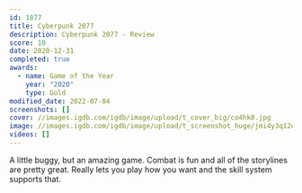 ```yaml
---
id: 1877
title: Cyberpunk 2077
description: Cyberpunk 2077 - Review
score: 10
date: 2020-12-31
completed: true
awards:
  - name: Game of the Year
    year: "2020"
    type: Gold
modified_date: 2022-07-04
screenshots: []
cover: //images.igdb.com/igdb/image/upload/t_cover_big/co4hk8.jpg
image: //images.igdb.com/igdb/image/upload/t_screenshot_huge/jmi4y3q12o4uitdcaf7i.jpg
videos: []
---
```

A little buggy, but an amazing game. Combat is fun and all of the storylines are pretty great. Really lets you play how you want and the skill system supports that.